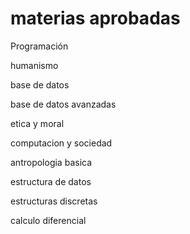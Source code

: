 # materias aprobadas

Programación


humanismo


base de datos


base de datos avanzadas


etica y moral


computacion y sociedad


antropologia basica


estructura de datos


estructuras discretas


calculo diferencial




